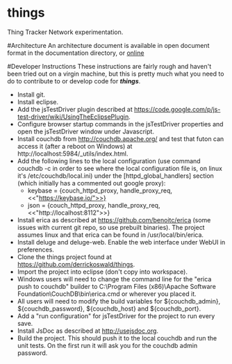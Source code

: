 things
======

Thing Tracker Network experimentation.

#Architecture
An architecture document is available in open document format in the documentation directory, or [online](documentation/things%20Architecture.md)

#Developer Instructions
These instructions are fairly rough and haven't been tried out on a virgin machine, but this is pretty much what you need to do to contribute to or develop code for **_things_**.
* Install git.
* Install eclipse.
* Add the jsTestDriver plugin described at https://code.google.com/p/js-test-driver/wiki/UsingTheEclipsePlugin.
* Configure browser startup commands in the jsTestDriver properties and open the jsTestDriver window under Javascript.
* Install couchdb from http://couchdb.apache.org/ and test that futon can access it (after a reboot on Windows) at http://localhost:5984/_utils/index.html.
* Add the following lines to the local configuration (use command couchdb -c in order to see where the local configuration file is, on linux it's /etc/couchdb/local.ini) under the [httpd_global_handlers] section (which initially has a commented out google proxy):
  * keybase = {couch_httpd_proxy, handle_proxy_req, <<"https://keybase.io/">>}
  * json = {couch_httpd_proxy, handle_proxy_req, <<"http://localhost:8112">>}
* Install erica as described at https://github.com/benoitc/erica (some issues with current git repo, so use prebuilt binaries). The project assumes linux and that erica can be found in /usr/local/bin/erica.
* Install deluge and deluge-web. Enable the web interface under WebUI in preferences.
* Clone the things project found at https://github.com/derrickoswald/things.
* Import the project into eclipse (don't copy into workspace).
* Windows users will need to change the command line for the "erica push to couchdb" builder to C:\Program Files (x86)\Apache Software Foundation\CouchDB\bin\erica.cmd or wherever you placed it.
* All users will need to modify the build variables for ${couchdb_admin}, ${couchdb_password}, ${couchdb_host} and ${couchdb_port}.
* Add a "run configuration" for jsTestDriver for the project to run every save.
* Install JsDoc as described at http://usejsdoc.org.
* Build the project. This should push it to the local couchdb and run the unit tests. On the first run it will ask you for the couchdb admin password.

